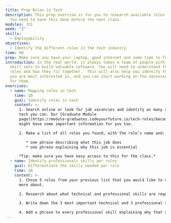 ```yaml
---
title: Prep Roles in Tech
description: This prep exercise is for you to research available roles in tech.
  You need to have this done before the next class.
modules: JS1
week: "2"
skills:
  - Employability
objectives:
  - Identify the different roles in the tech industry
time: 60
prep: Make sure you have your laptop, good internet and some time to focus
introduction: In the real world, it always takes a team of people with different
  skill sets to build valuable software. You will need to understand the typical
  roles and how they fit together.  This will also help you identify the ones
  you are most interested in, and you can start working on the necessary skills
  for them.
exercises:
  - name: Mapping roles in tech
    time: 10
    goal: Identify roles in tech
    content: >-
      1. Search online or look for job vacancies and identify as many roles in
      tech you can. Our [Graduate Module
      page](https://module-graduates.codeyourfuture.io/tech-roles/becoming-a-tech-role)
      might have some important information for you too.

      2. Make a list of all roles you found, with the role’s name and:

         * one phrase describing what this job does
         * one phrase explaining why this job is essential

      *Tip: make sure you have easy access to this for the class.*
  - name: Identify professionals skills per roles
    goal: Differentiate the skills needed per role
    time: 40
    content: >-
      1. Chose 5 roles from your previous list that you would like to understand
      more about.

      2. Research about what technical and professional skills are required for each role.

      3. Write down the 3 most important technical and 3 professional skills for this role. Tip: Think about what makes this role different from another?

      4. Add a phrase to every professional skill explaining why that skills is important for this specific role. Consider that you might have the same skill for two roles, but the explanation of this skills need should not be the same.
---
```


